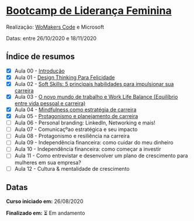 # [Bootcamp de Liderança Feminina](https://womakerscode.org/lideranca)

Realização: [WoMakers Code](https://womakerscode.org/) e Microsoft

Datas: entre 26/10/2020 e 18/11/2020

## Índice de resumos

- [X] Aula 00 - [Introdução](https://github.com/oliviamattiazzo/Resumos/blob/master/BootcampLiderancaFeminina/Aula00_Introducao.md)
- [X] Aula 01 - [Design Thinking Para Felicidade](https://github.com/oliviamattiazzo/Resumos/blob/master/BootcampLiderancaFeminina/Aula01_DesignThinkingParaFelicidade.md)
- [X] Aula 02 - [Soft Skills: 5 principais habilidades para impulsionar sua carreira](https://github.com/oliviamattiazzo/Resumos/blob/master/BootcampLiderancaFeminina/Aula02_SoftSkills5HabilidadesParaImpulsionarSuaCarreira.md)
- [X] Aula 03 - [O novo mundo de trabalho e Work Life Balance (Equilíbrio entre vida pessoal e carreira)](https://github.com/oliviamattiazzo/Resumos/blob/master/BootcampLiderancaFeminina/Aula03_NovoMundoTrabalhoWorkLifeBalance.md)
- [X] Aula 04 - [Mindfulness como estratégia de carreira](https://github.com/oliviamattiazzo/Resumos/blob/master/BootcampLiderancaFeminina/Aula04_MindfulnessComoEstrategiaDeCarreira.md)
- [X] Aula 05 - [Protagonismo e planejamento de carreira](https://github.com/oliviamattiazzo/Resumos/blob/master/BootcampLiderancaFeminina/Aula05_ProtagonismoPlanejamentoCarreira.md)
- [ ] Aula 06 - Personal branding: LinkedIn, Networking e mais!
- [ ] Aula 07 - Comunicaçºao estratégica e seu impacto
- [ ] Aula 08 - Protagonismo e resiliência na carreira
- [ ] Aula 09 - Independência financeira: como cuidar do meu dinheiro
- [ ] Aula 10 - Independência financeira: como começar a investir
- [ ] Aula 11 - Como entrevistar e desenvolver um plano de crescimento para mulheres em sua empresa?
- [ ] Aula 12 - Cultura & mentalidade de crescimento

## Datas

**Curso iniciado em:** 26/08/2020

**Finalizado em:** :hourglass_flowing_sand: Em andamento 